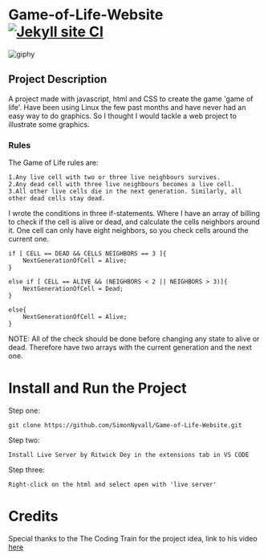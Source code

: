 # Game-of-Life-Website [![Jekyll site CI](https://github.com/SimonNyvall/Game-of-Life-Website/actions/workflows/jekyll.yml/badge.svg)](https://github.com/SimonNyvall/Game-of-Life-Website/actions/workflows/jekyll.yml)

![giphy](https://user-images.githubusercontent.com/50596493/183426858-02dd13b0-b4a6-4370-97e4-6153c121a593.gif)

## Project Description
A project made with javascript, html and CSS to create the game 'game of life'. Have been using Linux the few past months and have never had an easy way to do graphics. So I thought I would tackle a web project to illustrate some graphics.
### Rules
The Game of Life rules are:
```
1.Any live cell with two or three live neighbours survives.
2.Any dead cell with three live neighbours becomes a live cell.
3.All other live cells die in the next generation. Similarly, all other dead cells stay dead.
```
I wrote the conditions in three if-statements. Where I have an array of billing to check if the cell is alive or dead, and calculate the cells neighbors around it. One cell can only have eight neighbors, so you check cells around the current one.
```
if [ CELL == DEAD && CELLS NEIGHBORS == 3 ]{
    NextGenerationOfCell = Alive;
}
```
```
else if [ CELL == ALIVE && (NEIGHBORS < 2 || NEIGHBORS > 3)]{
    NextGenerationOfCell = Dead;
}
```
```
else{
    NextGenerationOfCell = Alive;
}
```
NOTE: All of the check should be done before changing any state to alive or dead. Therefore have two arrays with the current generation and the next one.

# Install and Run the Project

Step one:
```
git clone https://github.com/SimonNyvall/Game-of-Life-Website.git
```
Step two:
```
Install Live Server by Ritwick Dey in the extensions tab in VS CODE
```
Step three:
```
Right-click on the html and select open with 'live server' 
```

# Credits
Special thanks to the The Coding Train for the project idea, link to his video [here](https://www.youtube.com/watch?v=FWSR_7kZuYg&t=1802s)
